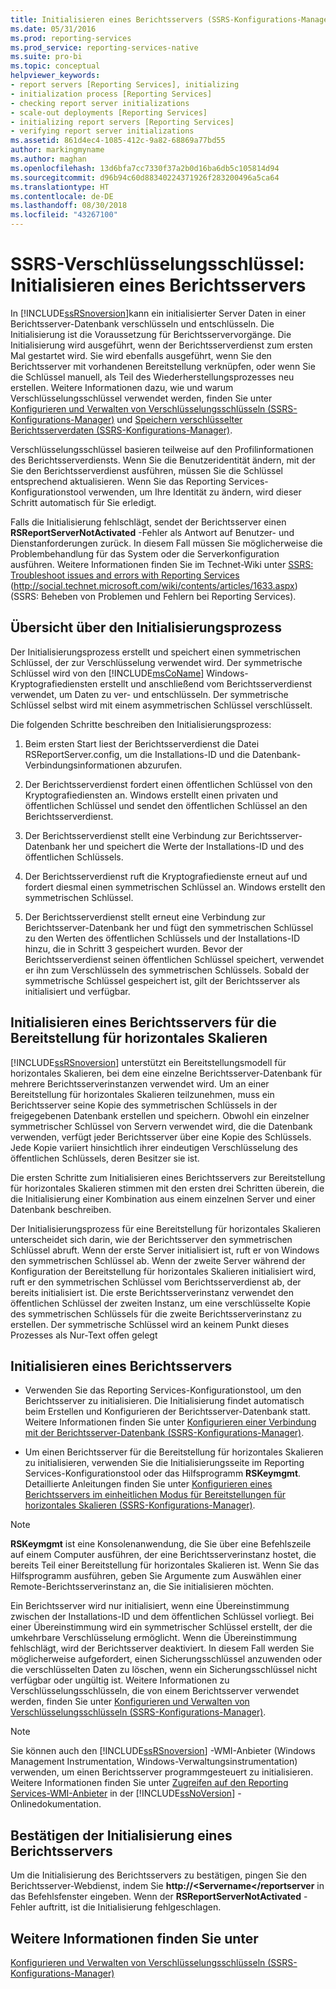```yaml
---
title: Initialisieren eines Berichtsservers (SSRS-Konfigurations-Manager) | Microsoft-Dokumentation
ms.date: 05/31/2016
ms.prod: reporting-services
ms.prod_service: reporting-services-native
ms.suite: pro-bi
ms.topic: conceptual
helpviewer_keywords:
- report servers [Reporting Services], initializing
- initialization process [Reporting Services]
- checking report server initializations
- scale-out deployments [Reporting Services]
- initializing report servers [Reporting Services]
- verifying report server initializations
ms.assetid: 861d4ec4-1085-412c-9a82-68869a77bd55
author: markingmyname
ms.author: maghan
ms.openlocfilehash: 13d6bfa7cc7330f37a2b0d16ba6db5c105814d94
ms.sourcegitcommit: d96b94c60d88340224371926f283200496a5ca64
ms.translationtype: HT
ms.contentlocale: de-DE
ms.lasthandoff: 08/30/2018
ms.locfileid: "43267100"
---
```

# <a name="ssrs-encryption-keys---initialize-a-report-server"></a>SSRS-Verschlüsselungsschlüssel: Initialisieren eines Berichtsservers
  In [!INCLUDE[ssRSnoversion](../../includes/ssrsnoversion-md.md)]kann ein initialisierter Server Daten in einer Berichtsserver-Datenbank verschlüsseln und entschlüsseln. Die Initialisierung ist die Voraussetzung für Berichtsservervorgänge. Die Initialisierung wird ausgeführt, wenn der Berichtsserverdienst zum ersten Mal gestartet wird. Sie wird ebenfalls ausgeführt, wenn Sie den Berichtsserver mit vorhandenen Bereitstellung verknüpfen, oder wenn Sie die Schlüssel manuell, als Teil des Wiederherstellungsprozesses neu erstellen. Weitere Informationen dazu, wie und warum Verschlüsselungsschlüssel verwendet werden, finden Sie unter [Konfigurieren und Verwalten von Verschlüsselungsschlüsseln (SSRS-Konfigurations-Manager)](../../reporting-services/install-windows/ssrs-encryption-keys-manage-encryption-keys.md) und [Speichern verschlüsselter Berichtsserverdaten (SSRS-Konfigurations-Manager)](../../reporting-services/install-windows/ssrs-encryption-keys-store-encrypted-report-server-data.md).  
  
 Verschlüsselungsschlüssel basieren teilweise auf den Profilinformationen des Berichtsserverdiensts. Wenn Sie die Benutzeridentität ändern, mit der Sie den Berichtsserverdienst ausführen, müssen Sie die Schlüssel entsprechend aktualisieren. Wenn Sie das Reporting Services-Konfigurationstool verwenden, um Ihre Identität zu ändern, wird dieser Schritt automatisch für Sie erledigt.  
  
 Falls die Initialisierung fehlschlägt, sendet der Berichtsserver einen **RSReportServerNotActivated** -Fehler als Antwort auf Benutzer- und Dienstanforderungen zurück. In diesem Fall müssen Sie möglicherweise die Problembehandlung für das System oder die Serverkonfiguration ausführen. Weitere Informationen finden Sie im Technet-Wiki unter [SSRS: Troubleshoot issues and errors with Reporting Services](http://social.technet.microsoft.com/wiki/contents/articles/1633.aspx) (http://social.technet.microsoft.com/wiki/contents/articles/1633.aspx) (SSRS: Beheben von Problemen und Fehlern bei Reporting Services).  
  
## <a name="overview-of-the-initialization-process"></a>Übersicht über den Initialisierungsprozess  
 Der Initialisierungsprozess erstellt und speichert einen symmetrischen Schlüssel, der zur Verschlüsselung verwendet wird. Der symmetrische Schlüssel wird von den [!INCLUDE[msCoName](../../includes/msconame-md.md)] Windows-Kryptografiediensten erstellt und anschließend vom Berichtsserverdienst verwendet, um Daten zu ver- und entschlüsseln. Der symmetrische Schlüssel selbst wird mit einem asymmetrischen Schlüssel verschlüsselt.  
  
 Die folgenden Schritte beschreiben den Initialisierungsprozess:  
  
1.  Beim ersten Start liest der Berichtsserverdienst die Datei RSReportServer.config, um die Installations-ID und die Datenbank-Verbindungsinformationen abzurufen.  
  
2.  Der Berichtsserverdienst fordert einen öffentlichen Schlüssel von den Kryptografiediensten an. Windows erstellt einen privaten und öffentlichen Schlüssel und sendet den öffentlichen Schlüssel an den Berichtsserverdienst.  
  
3.  Der Berichtsserverdienst stellt eine Verbindung zur Berichtsserver-Datenbank her und speichert die Werte der Installations-ID und des öffentlichen Schlüssels.  
  
4.  Der Berichtsserverdienst ruft die Kryptografiedienste erneut auf und fordert diesmal einen symmetrischen Schlüssel an. Windows erstellt den symmetrischen Schlüssel.  
  
5.  Der Berichtsserverdienst stellt erneut eine Verbindung zur Berichtsserver-Datenbank her und fügt den symmetrischen Schlüssel zu den Werten des öffentlichen Schlüssels und der Installations-ID hinzu, die in Schritt 3 gespeichert wurden. Bevor der Berichtsserverdienst seinen öffentlichen Schlüssel speichert, verwendet er ihn zum Verschlüsseln des symmetrischen Schlüssels. Sobald der symmetrische Schlüssel gespeichert ist, gilt der Berichtsserver als initialisiert und verfügbar.  
  
## <a name="initializing-a-report-server-for-scale-out-deployment"></a>Initialisieren eines Berichtsservers für die Bereitstellung für horizontales Skalieren  
 [!INCLUDE[ssRSnoversion](../../includes/ssrsnoversion-md.md)] unterstützt ein Bereitstellungsmodell für horizontales Skalieren, bei dem eine einzelne Berichtsserver-Datenbank für mehrere Berichtsserverinstanzen verwendet wird. Um an einer Bereitstellung für horizontales Skalieren teilzunehmen, muss ein Berichtsserver seine Kopie des symmetrischen Schlüssels in der freigegebenen Datenbank erstellen und speichern. Obwohl ein einzelner symmetrischer Schlüssel von Servern verwendet wird, die die Datenbank verwenden, verfügt jeder Berichtsserver über eine Kopie des Schlüssels. Jede Kopie variiert hinsichtlich ihrer eindeutigen Verschlüsselung des öffentlichen Schlüssels, deren Besitzer sie ist.  
  
 Die ersten Schritte zum Initialisieren eines Berichtsservers zur Bereitstellung für horizontales Skalieren stimmen mit den ersten drei Schritten überein, die die Initialisierung einer Kombination aus einem einzelnen Server und einer Datenbank beschreiben.  
  
 Der Initialisierungsprozess für eine Bereitstellung für horizontales Skalieren unterscheidet sich darin, wie der Berichtsserver den symmetrischen Schlüssel abruft. Wenn der erste Server initialisiert ist, ruft er von Windows den symmetrischen Schlüssel ab. Wenn der zweite Server während der Konfiguration der Bereitstellung für horizontales Skalieren initialisiert wird, ruft er den symmetrischen Schlüssel vom Berichtsserverdienst ab, der bereits initialisiert ist. Die erste Berichtsserverinstanz verwendet den öffentlichen Schlüssel der zweiten Instanz, um eine verschlüsselte Kopie des symmetrischen Schlüssels für die zweite Berichtsserverinstanz zu erstellen. Der symmetrische Schlüssel wird an keinem Punkt dieses Prozesses als Nur-Text offen gelegt  
  
## <a name="how-to-initialize-a-report-server"></a>Initialisieren eines Berichtsservers  
  
-   Verwenden Sie das Reporting Services-Konfigurationstool, um den Berichtsserver zu initialisieren. Die Initialisierung findet automatisch beim Erstellen und Konfigurieren der Berichtsserver-Datenbank statt. Weitere Informationen finden Sie unter [Konfigurieren einer Verbindung mit der Berichtsserver-Datenbank &#40;SSRS-Konfigurations-Manager&#41;](../../reporting-services/install-windows/configure-a-report-server-database-connection-ssrs-configuration-manager.md).  
  
-   Um einen Berichtsserver für die Bereitstellung für horizontales Skalieren zu initialisieren, verwenden Sie die Initialisierungsseite im Reporting Services-Konfigurationstool oder das Hilfsprogramm **RSKeymgmt**. Detaillierte Anleitungen finden Sie unter [Konfigurieren eines Berichtsservers im einheitlichen Modus für Bereitstellungen für horizontales Skalieren (SSRS-Konfigurations-Manager)](../../reporting-services/install-windows/configure-a-native-mode-report-server-scale-out-deployment.md).  
  
> [!NOTE]  
>  **RSKeymgmt** ist eine Konsolenanwendung, die Sie über eine Befehlszeile auf einem Computer ausführen, der eine Berichtsserverinstanz hostet, die bereits Teil einer Bereitstellung für horizontales Skalieren ist. Wenn Sie das Hilfsprogramm ausführen, geben Sie Argumente zum Auswählen einer Remote-Berichtsserverinstanz an, die Sie initialisieren möchten.  
  
 Ein Berichtsserver wird nur initialisiert, wenn eine Übereinstimmung zwischen der Installations-ID und dem öffentlichen Schlüssel vorliegt. Bei einer Übereinstimmung wird ein symmetrischer Schlüssel erstellt, der die umkehrbare Verschlüsselung ermöglicht. Wenn die Übereinstimmung fehlschlägt, wird der Berichtsserver deaktiviert. In diesem Fall werden Sie möglicherweise aufgefordert, einen Sicherungsschlüssel anzuwenden oder die verschlüsselten Daten zu löschen, wenn ein Sicherungsschlüssel nicht verfügbar oder ungültig ist. Weitere Informationen zu Verschlüsselungsschlüsseln, die von einem Berichtsserver verwendet werden, finden Sie unter [Konfigurieren und Verwalten von Verschlüsselungsschlüsseln (SSRS-Konfigurations-Manager)](../../reporting-services/install-windows/ssrs-encryption-keys-manage-encryption-keys.md).  
  
> [!NOTE]  
>  Sie können auch den [!INCLUDE[ssRSnoversion](../../includes/ssrsnoversion-md.md)] -WMI-Anbieter (Windows Management Instrumentation, Windows-Verwaltungsinstrumentation) verwenden, um einen Berichtsserver programmgesteuert zu initialisieren. Weitere Informationen finden Sie unter [Zugreifen auf den Reporting Services-WMI-Anbieter](../../reporting-services/tools/access-the-reporting-services-wmi-provider.md) in der [!INCLUDE[ssNoVersion](../../includes/ssnoversion-md.md)] -Onlinedokumentation.  
  
## <a name="how-to-confirm-a-report-server-initialization"></a>Bestätigen der Initialisierung eines Berichtsservers  
 Um die Initialisierung des Berichtsservers zu bestätigen, pingen Sie den Berichtsserver-Webdienst, indem Sie **http://<Servername\</reportserver** in das Befehlsfenster eingeben. Wenn der **RSReportServerNotActivated** -Fehler auftritt, ist die Initialisierung fehlgeschlagen.  
  
## <a name="see-also"></a>Weitere Informationen finden Sie unter
[Konfigurieren und Verwalten von Verschlüsselungsschlüsseln (SSRS-Konfigurations-Manager)](../../reporting-services/install-windows/ssrs-encryption-keys-manage-encryption-keys.md)
  
  
